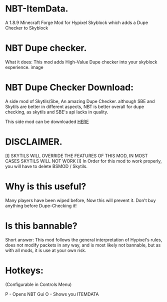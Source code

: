 # NBT-ItemData.
A 1.8.9 Minecraft Forge Mod for Hypixel Skyblock which adds a Dupe Checker to Skyblock

# NBT Dupe checker.
What it does:
This mod adds High-Value Dupe checker into your skyblock experience. image

# NBT Dupe Checker Download:
A side mod of Skytils/Sbe, An amazing Dupe Checker. although SBE and Skytils are better in different aspects, NBT is better overall for dupe checking, as skytils and SBE's api lacks in quality.

This side mod can be downloaded [HERE](https://cdn.discordapp.com/attachments/967957789257392228/967958125569265694/NBT-v1.3.2-pre3.jar)

# DISCLAIMER.
[I] SKYTILS WILL OVERRIDE THE FEATURES OF THIS MOD, IN MOST CASES SKYTILS WILL NOT WORK [I] In Order for this mod to work properly, you will have to delete BSMOD / Skytils.

# Why is this useful?
Many players have been wiped before, Now this will prevent it. Don't buy anything before Dupe-Checking it!

# Is this bannable?
Short answer: This mod follows the general interpretation of Hypixel's rules, does not modify packets in any way, and is most likely not bannable, but as with all mods, it is use at your own risk.

# Hotkeys:
(Configurable in Controls Menu)

 P - Opens NBT Gui 
 O - Shows you ITEMDATA
